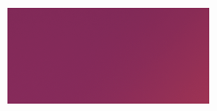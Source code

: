 ![输入图片说明](/imgs/2024-07-25/1nubEppPausiOp9r.png)


<!--stackedit_data:
eyJoaXN0b3J5IjpbLTEyMTM4MDc1MjRdfQ==
-->